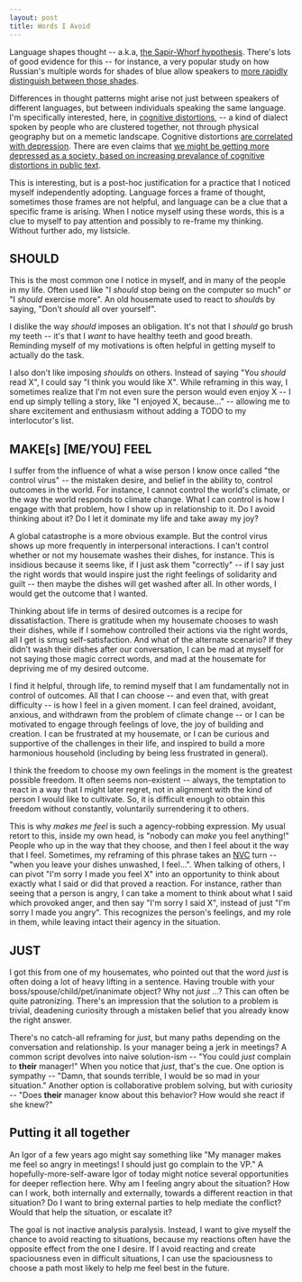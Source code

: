 ```yaml
---
layout: post
title: Words I Avoid
---
```


Language shapes thought -- a.k.a, [the Sapir-Whorf hypothesis](https://www.sciencedirect.com/topics/psychology/sapir-whorf-hypothesis).
There's lots of good evidence for this -- for instance, a very popular study on how Russian's multiple words for shades of blue allow speakers to [more rapidly distinguish between those shades](https://www.newscientist.com/article/dn11759-russian-speakers-get-the-blues/).

Differences in thought patterns might arise not just between speakers of different languages, but between individuals speaking the same language.
I'm specifically interested, here, in [cognitive distortions](https://www.theschoolofmomentum.com/post/cognitive-distortions), -- a kind of dialect spoken by people who are clustered together, not through physical geography but on a memetic landscape.
Cognitive distortions [are correlated with depression](https://www.nature.com/articles/s41562-021-01050-7).
There are even claims that [we might be getting more depressed as a society, based on increasing prevalance of cognitive distortions in public text](https://www.pnas.org/content/118/30/e2102061118).

This is interesting, but is a post-hoc justification for a practice that I noticed myself independently adopting.
Language forces a frame of thought, sometimes those frames are not helpful, and language can be a clue that a specific frame is arising.
When I notice myself using these words, this is a clue to myself to pay attention and possibly to re-frame my thinking.
Without further ado, my listsicle.

## SHOULD ##

This is the most common one I notice in myself, and in many of the people in my life.
Often used like "I *should* stop being on the computer so much" or "I *should* exercise more".
An old housemate used to react to *should*s by saying, "Don't *should* all over yourself".

I dislike the way *should* imposes an obligation.
It's not that I *should* go brush my teeth -- it's that I *want* to have healthy teeth and good breath.
Reminding myself of my motivations is often helpful in getting myself to actually do the task.

I also don't like imposing *should*s on others.
Instead of saying "You *should* read X", I could say "I think you would like X".
While reframing in this way, I sometimes realize that I'm not even sure the person would even enjoy X -- I end up simply telling a story, like "I enjoyed X, because..." -- allowing me to share excitement and enthusiasm without adding a TODO to my interlocutor's list.

## MAKE[s] [ME/YOU] FEEL ##

I suffer from the influence of what a wise person I know once called "the control virus" -- the mistaken desire, and belief in the ability to, control outcomes in the world.
For instance, I cannot control the world's climate, or the way the world responds to climate change.
What I can control is how I engage with that problem, how I show up in relationship to it.
Do I avoid thinking about it?
Do I let it dominate my life and take away my joy?

A global catastrophe is a more obvious example.
But the control virus shows up more frequently in interpersonal interactions.
I can't control whether or not my housemate washes their dishes, for instance.
This is insidious because it seems like, if I just ask them "correctly" -- if I say just the right words that would inspire just the right feelings of solidarity and guilt -- then maybe the dishes will get washed after all.
In other words, I would get the outcome that I wanted.

Thinking about life in terms of desired outcomes is a recipe for dissatisfaction.
There is gratitude when my housemate chooses to wash their dishes, while if I somehow controlled their actions via the right words, all I get is smug self-satisfaction.
And what of the alternate scenario?
If they didn't wash their dishes after our conversation, I can be mad at myself for not saying those magic correct words, and mad at the housemate for depriving me of my desired outcome.

I find it helpful, through life, to remind myself that I am fundamentally not in control of outcomes.
All that I can choose -- and even that, with great difficulty -- is how I feel in a given moment.
I can feel drained, avoidant, anxious, and withdrawn from the problem of climate change -- or I can be motivated to engage through feelings of love, the joy of building and creation.
I can be frustrated at my housemate, or I can be curious and supportive of the challenges in their life, and inspired to build a more harmonious household (including by being less frustrated in general).

I think the freedom to choose my own feelings in the moment is the greatest possible freedom.
It often seems non-existent -- always, the temptation to react in a way that I might later regret, not in alignment with the kind of person I would like to cultivate.
So, it is difficult enough to obtain this freedom without constantly, voluntarily surrendering it to others.

This is why *makes me feel* is such a agency-robbing expression.
My usual retort to this, inside my own head, is "nobody can *make* you feel anything!"
People who up in the way that they choose, and then I feel about it the way that I feel.
Sometimes, my reframing of this phrase takes an [NVC](https://www.cnvc.org/learn-nvc/what-is-nvc) turn -- "when you leave your dishes unwashed, I feel...".
When talking of others, I can pivot "I'm sorry I made you feel X" into an opportunity to think about exactly what I said or did that proved a reaction.
For instance, rather than seeing that a person is angry, I can take a moment to think about what I said which provoked anger, and then say "I'm sorry I said X", instead of just "I'm sorry I made you angry".
This recognizes the person's feelings, and my role in them, while leaving intact their agency in the situation.

## JUST ##

I got this from one of my housemates, who pointed out that the word *just* is often doing a lot of heavy lifting in a sentence.
Having trouble with your boss/spouse/child/pet/inanimate object?
Why not *just* ...?
This can often be quite patronizing.
There's an impression that the solution to a problem is trivial, deadening curiosity through a mistaken belief that you already know the right answer.

There's no catch-all reframing for *just*, but many paths depending on the conversation and relationship.
Is your manager being a jerk in meetings?
A common script devolves into naive solution-ism -- "You could *just* complain to **their** manager!"
When you notice that *just*, that's the cue.
One option is sympathy -- "Damn, that sounds terrible, I would be so mad in your situation."
Another option is collaborative problem solving, but with curiosity -- "Does **their** manager know about this behavior? How would she react if she knew?"

## Putting it all together ##

An Igor of a few years ago might say something like "My manager makes me feel so angry in meetings! I should just go complain to the VP."
A hopefully-more-self-aware Igor of today might notice several opportunities for deeper reflection here.
Why am I feeling angry about the situation?
How can I work, both internally and externally, towards a different reaction in that situation?
Do I want to bring external parties to help mediate the conflict?
Would that help the situation, or escalate it?

The goal is not inactive analysis paralysis.
Instead, I want to give myself the chance to avoid reacting to situations, because my reactions often have the opposite effect from the one I desire.
If I avoid reacting and create spaciousness even in difficult situations, I can use the spaciousness to choose a path most likely to help me feel best in the future.
